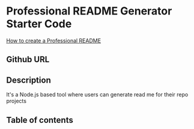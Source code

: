 # Professional README Generator Starter Code

[How to create a Professional README](https://coding-boot-camp.github.io/full-stack/github/professional-readme-guide)

## Github URL


## Description

It's a Node.js based tool where users can generate read me for their repo projects

## Table of contents


